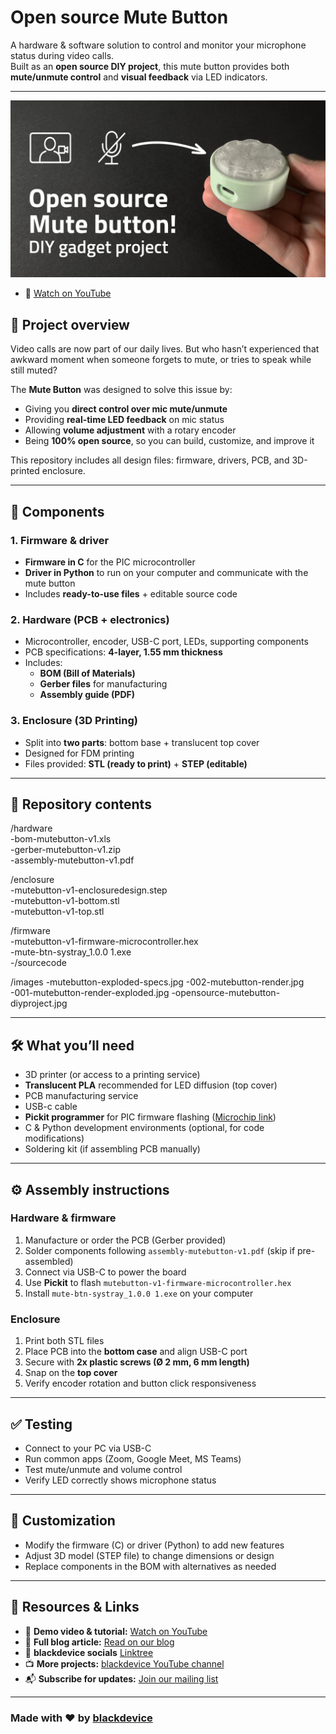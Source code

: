 # Open source Mute Button

A hardware & software solution to control and monitor your microphone status during video calls.  
Built as an **open source DIY project**, this mute button provides both **mute/unmute control** and **visual feedback** via LED indicators.

---
![Open source Mute button DIY project](./images/opensource-mutebutton-diyproject.jpg)
- 🎥 [Watch on YouTube](https://youtu.be/E6khKvduem4)  

## 📖 Project overview

Video calls are now part of our daily lives. But who hasn’t experienced that awkward moment when someone forgets to mute, or tries to speak while still muted?  

The **Mute Button** was designed to solve this issue by:  
- Giving you **direct control over mic mute/unmute**  
- Providing **real-time LED feedback** on mic status  
- Allowing **volume adjustment** with a rotary encoder  
- Being **100% open source**, so you can build, customize, and improve it

This repository includes all design files: firmware, drivers, PCB, and 3D-printed enclosure.

---

## 🧩 Components

### 1. Firmware & driver
- **Firmware in C** for the PIC microcontroller  
- **Driver in Python** to run on your computer and communicate with the mute button  
- Includes **ready-to-use files** + editable source code  

### 2. Hardware (PCB + electronics)
- Microcontroller, encoder, USB-C port, LEDs, supporting components  
- PCB specifications: **4-layer, 1.55 mm thickness**  
- Includes:  
  - **BOM (Bill of Materials)**  
  - **Gerber files** for manufacturing  
  - **Assembly guide (PDF)**  

### 3. Enclosure (3D Printing)
- Split into **two parts**: bottom base + translucent top cover  
- Designed for FDM printing  
- Files provided: **STL (ready to print)** + **STEP (editable)**  

---

## 📂 Repository contents

/hardware  
 -bom-mutebutton-v1.xls  
 -gerber-mutebutton-v1.zip  
 -assembly-mutebutton-v1.pdf  

/enclosure  
 -mutebutton-v1-enclosuredesign.step  
 -mutebutton-v1-bottom.stl  
 -mutebutton-v1-top.stl  

/firmware  
 -mutebutton-v1-firmware-microcontroller.hex    
 -mute-btn-systray_1.0.0 1.exe  
 -/sourcecode

/images
 -mutebutton-exploded-specs.jpg
 -002-mutebutton-render.jpg
 -001-mutebutton-render-exploded.jpg
 -opensource-mutebutton-diyproject.jpg

---

## 🛠 What you’ll need

- 3D printer (or access to a printing service)  
- **Translucent PLA** recommended for LED diffusion (top cover)  
- PCB manufacturing service  
- USB-c cable  
- **Pickit programmer** for PIC firmware flashing ([Microchip link](https://www.microchip.com/en-us/development-tool/pg164150))  
- C & Python development environments (optional, for code modifications)  
- Soldering kit (if assembling PCB manually)  

---

## ⚙️ Assembly instructions

### Hardware & firmware
1. Manufacture or order the PCB (Gerber provided)  
2. Solder components following `assembly-mutebutton-v1.pdf` (skip if pre-assembled)  
3. Connect via USB-C to power the board  
4. Use **Pickit** to flash `mutebutton-v1-firmware-microcontroller.hex`  
5. Install `mute-btn-systray_1.0.0 1.exe` on your computer  

### Enclosure
1. Print both STL files  
2. Place PCB into the **bottom case** and align USB-C port  
3. Secure with **2x plastic screws (Ø 2 mm, 6 mm length)**  
4. Snap on the **top cover**  
5. Verify encoder rotation and button click responsiveness  

---

## ✅ Testing

- Connect to your PC via USB-C  
- Run common apps (Zoom, Google Meet, MS Teams)  
- Test mute/unmute and volume control  
- Verify LED correctly shows microphone status  

---

## 🔧 Customization

- Modify the firmware (C) or driver (Python) to add new features  
- Adjust 3D model (STEP file) to change dimensions or design  
- Replace components in the BOM with alternatives as needed  

---

## 🔗 Resources & Links

- 🎥 **Demo video & tutorial:** [Watch on YouTube](https://youtu.be/E6khKvduem4)  
- 📰 **Full blog article:** [Read on our blog](https://blackdevice.com/build-open-source-mute-button-video-calls/)  
- 📂 **blackdevice socials** [Linktree](https://linktr.ee/blackdevice)  
- 📺 **More projects:** [blackdevice YouTube channel](https://www.youtube.com/@ifblackdevice)  
- 📬 **Subscribe for updates:** [Join our mailing list](https://mailchi.mp/a7504efcb7de/subscribers)  

---

### Made with ❤️ by [blackdevice](https://blackdevice.com)
